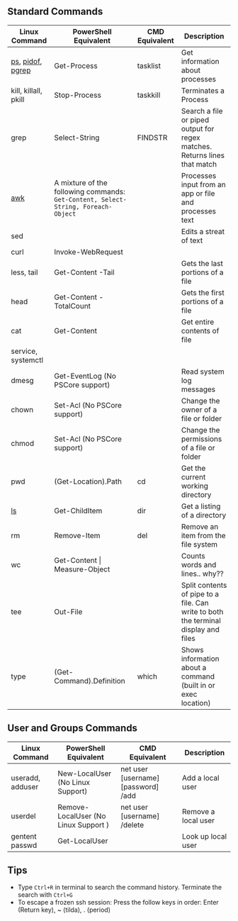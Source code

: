 ## Standard Commands
| Linux Command | PowerShell Equivalent | CMD Equivalent | Description |
| ---- | ---- | ---- | ---- |
| [ps](./processes.md#ps), [pidof](./processes.md#pidof), [pgrep](./processes.md#pgrep) | Get-Process | tasklist | Get information about processes | Process Info |
| kill, killall, pkill | Stop-Process | taskkill |  Terminates a Process |
| grep | Select-String | FINDSTR | Search a file or piped output for regex matches. Returns lines that match |
| [awk](./awk.md) | A mixture of the following commands: `Get-Content, Select-String, Foreach-Object` | | Processes input from an app or file and processes text |
| sed | | | Edits a streat of text |
| curl | Invoke-WebRequest | | |
| less, tail | Get-Content -Tail | | Gets the last portions of a file |
| head | Get-Content -TotalCount | | Gets the first portions of a file |
| cat | Get-Content | | Get entire contents of file |
| service, systemctl | | | |
| dmesg | Get-EventLog (No PSCore support) | | Read system log messages |
| chown | Set-Acl (No PSCore support) | | Change the owner of a file or folder |
| chmod | Set-Acl (No PSCore support) | | Change the permissions of a file or folder |
| pwd | (Get-Location).Path | cd | Get the current working directory |
| [ls](./ls.md) | Get-ChildItem | dir | Get a listing of a directory |
| rm | Remove-Item | del | Remove an item from the file system |
| wc | Get-Content \| Measure-Object | <!-- no clue --> | Counts words and lines.. why?? |
| tee | Out-File | <!-- Not certain --> | Split contents of pipe to a file. Can write to both the terminal display and files |
| type | (Get-Command).Definition | which | Shows information about a command (built in or exec location) |

## User and Groups Commands

| Linux Command | PowerShell Equivalent | CMD Equivalent | Description |
| ---- | ---- | ---- | ---- |
| useradd, adduser | New-LocalUser (No Linux Support) | net user [username] [password] /add | Add a local user |
| userdel | Remove-LocalUser (No Linux Support ) | net user [username] /delete | Remove a local user |
| gentent passwd | Get-LocalUser | | Look up local user | 

## Tips
- Type `Ctrl+R` in terminal to search the command history. Terminate the search with `Ctrl+G`
- To escape a frozen ssh session: Press the follow keys in order: Enter (Return key), ~ (tilda), . (period) 